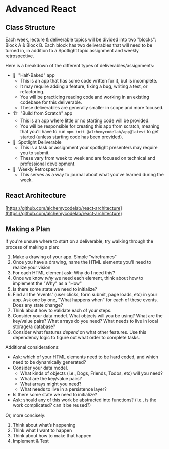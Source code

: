 # Advanced React

## Class Structure

Each week, lecture & deliverable topics will be divided into two "blocks": Block A & Block B. Each block has two deliverables that will need to be turned in, in addition to a Spotlight topic assignment and weekly retrospective.

Here is a breakdown of the different types of deliverables/assignments:
* 🚧 &nbsp;"Half-Baked" app
  * This is an app that has some code written for it, but is incomplete.
  * It may require adding a feature, fixing a bug, writing a test, or refactoring.
  * You will be practicing reading code and working in an existing codebase for this deliverable.
  * These deliverables are generally smaller in scope and more focused.
* 🏗 &nbsp;"Build from Scratch" app
  * This is an app where little or no starting code will be provided.
  * You will be responsible for creating this app from scratch, meaning that you'll have to run `npm init @alchemycodelab/app@latest` to get started (unless starting code has been provided).
* 🔦 &nbsp;Spotlight Deliverable
  * This is a task or assignment your spotlight presenters may require you to submit.
  * These vary from week to week and are focused on technical and professional development.
* 📓 &nbsp;Weekly Retrospective
  * This serves as a way to journal about what you've learned during the week.

## React Architecture

[https://github.com/alchemycodelab/react-architecture](https://github.com/alchemycodelab/react-architecture)

## Making a Plan

If you're unsure where to start on a deliverable, try walking through the process of making a plan:

1. Make a drawing of your app. Simple "wireframes"
1. Once you have a drawing, name the HTML elements you'll need to realize your vision
1. For each HTML element ask: Why do I need this?
1. Once we know _why_ we need each element, think about how to implement the "Why" as a "How"
1. Is there some state we need to initialize?
1. Find all the 'events' (user clicks, form submit, page loads, etc) in your app. Ask one by one, "What happens when" for each of these events. Does any state change?
1. Think about how to validate each of your steps.
1. Consider your data model. What objects will you be using? What are the key/value pairs? What arrays do you need? What needs to live in local storage/a database?
1. Consider what features _depend_ on what other features. Use this dependency logic to figure out what order to complete tasks.

Additional considerations:
- Ask: which of your HTML elements need to be hard coded, and which need to be dynamically generated?
- Consider your data model.
  - What kinds of objects (i.e., Dogs, Friends, Todos, etc) will you need?
  - What are the key/value pairs?
  - What arrays might you need?
  - What needs to live in a persistence layer?
- Is there some state we need to initialize?
- Ask: should any of this work be abstracted into functions? (i.e., is the work complicated? can it be reused?)

Or, more concisely:

1. Think about what’s happening
1. Think what I want to happen
1. Think about how to make that happen
1. Implement & Test
